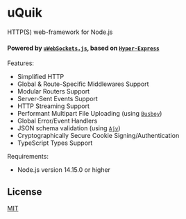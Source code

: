 # uQuik
HTTP(S) web-framework for Node.js
#### Powered by [`uWebSockets.js`](https://github.com/uNetworking/uWebSockets.js), based on [`Hyper-Express`](https://github.com/kartikk221/hyper-express)


Features:
- Simplified HTTP
- Global & Route-Specific Middlewares Support
- Modular Routers Support
- Server-Sent Events Support
- HTTP Streaming Support
- Performant Multipart File Uploading (using [`Busboy`](https://github.com/mscdex/busboy))
- Global Error/Event Handlers
- JSON schema validation (using [`Ajv`](https://ajv.js.org/json-type-definition.html))
- Cryptographically Secure Cookie Signing/Authentication
- TypeScript Types Support

Requirements:
- Node.js version 14.15.0 or higher


## License
[MIT](./LICENSE)